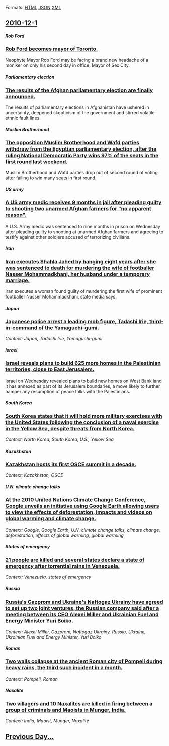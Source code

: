 
Formats: [HTML](2010/12/1/index.html)  [JSON](2010/12/1/index.json)  [XML](2010/12/1/index.xml)  

## [2010-12-1](/news/2010/12/1/index.md)

##### Rob Ford
### [Rob Ford becomes mayor of Toronto. ](/news/2010/12/1/rob-ford-becomes-mayor-of-toronto.md)
Neophyte Mayor Rob Ford may be facing a brand new headache of a moniker on only his second day in office: Mayor of Sex City.

##### Parliamentary election
### [The results of the Afghan parliamentary election are finally announced. ](/news/2010/12/1/the-results-of-the-afghan-parliamentary-election-are-finally-announced.md)
The results of parliamentary elections in Afghanistan have ushered in uncertainty, deepened skepticism of the government and stirred volatile ethnic fault lines.

##### Muslim Brotherhood
### [The opposition Muslim Brotherhood and Wafd parties withdraw from the Egyptian parliamentary election, after the ruling National Democratic Party wins 97% of the seats in the first round last weekend. ](/news/2010/12/1/the-opposition-muslim-brotherhood-and-wafd-parties-withdraw-from-the-egyptian-parliamentary-election-after-the-ruling-national-democratic-p.md)
Muslim Brotherhood and Wafd parties drop out of second round of voting after failing to win many seats in first round.

##### US army
### [A US army medic receives 9 months in jail after pleading guilty to shooting two unarmed Afghan farmers for "no apparent reason". ](/news/2010/12/1/a-us-army-medic-receives-9-months-in-jail-after-pleading-guilty-to-shooting-two-unarmed-afghan-farmers-for-no-apparent-reason.md)
A U.S. Army medic was sentenced to nine months in prison on Wednesday after pleading guilty to shooting at unarmed Afghan farmers and agreeing to testify against other soldiers accused of terrorizing civilians.

##### Iran
### [Iran executes Shahla Jahed by hanging eight years after she was sentenced to death for murdering the wife of footballer Nasser Mohammadkhani, her husband under a temporary marriage. ](/news/2010/12/1/iran-executes-shahla-jahed-by-hanging-eight-years-after-she-was-sentenced-to-death-for-murdering-the-wife-of-footballer-nasser-mohammadkhani.md)
Iran executes a woman found guilty of murdering the first wife of prominent footballer Nasser Mohammadkhani, state media says.

##### Japan
### [Japanese police arrest a leading mob figure, Tadashi Irie, third-in-command of the Yamaguchi-gumi. ](/news/2010/12/1/japanese-police-arrest-a-leading-mob-figure-tadashi-irie-third-in-command-of-the-yamaguchi-gumi.md)
_Context: Japan, Tadashi Irie, Yamaguchi-gumi_

##### Israel
### [Israel reveals plans to build 625 more homes in the Palestinian territories, close to East Jerusalem. ](/news/2010/12/1/israel-reveals-plans-to-build-625-more-homes-in-the-palestinian-territories-close-to-east-jerusalem.md)
Israel on Wednesday revealed plans to build new homes on West Bank land it has annexed as part of its Jerusalem boundaries, a move likely to further hamper any resumption of peace talks with the Palestinians.

##### South Korea
### [South Korea states that it will hold more military exercises with the United States following the conclusion of a naval exercise in the Yellow Sea, despite threats from North Korea. ](/news/2010/12/1/south-korea-states-that-it-will-hold-more-military-exercises-with-the-united-states-following-the-conclusion-of-a-naval-exercise-in-the-yell.md)
_Context: North Korea, South Korea, U.S., Yellow Sea_

##### Kazakhstan
### [Kazakhstan hosts its first OSCE summit in a decade. ](/news/2010/12/1/kazakhstan-hosts-its-first-osce-summit-in-a-decade.md)
_Context: Kazakhstan, OSCE_

##### U.N. climate change talks
### [At the 2010 United Nations Climate Change Conference, Google unveils an initiative using Google Earth allowing users to view the effects of deforestation, impacts and videos on global warming and climate change. ](/news/2010/12/1/at-the-2010-united-nations-climate-change-conference-google-unveils-an-initiative-using-google-earth-allowing-users-to-view-the-effects-of.md)
_Context: Google, Google Earth, U.N. climate change talks, climate change, deforestation, effects of global warming, global warming_

##### States of emergency
### [21 people are killed and several states declare a state of emergency after torrential rains in Venezuela. ](/news/2010/12/1/21-people-are-killed-and-several-states-declare-a-state-of-emergency-after-torrential-rains-in-venezuela.md)
_Context: Venezuela, states of emergency_

##### Russia
### [Russia's Gazprom and Ukraine's Naftogaz Ukrainy have agreed to set up two joint ventures, the Russian company said after a meeting between its CEO Alexei Miller and Ukrainian Fuel and Energy Minister Yuri Boiko. ](/news/2010/12/1/russiaas-gazprom-and-ukraineas-naftogaz-ukrainy-have-agreed-to-set-up-two-joint-ventures-the-russian-company-said-after-a-meeting-betwe.md)
_Context: Alexei Miller, Gazprom, Naftogaz Ukrainy, Russia, Ukraine, Ukrainian Fuel and Energy Minister, Yuri Boiko_

##### Roman
### [Two walls collapse at the ancient Roman city of Pompeii during heavy rains, the third such incident in a month. ](/news/2010/12/1/two-walls-collapse-at-the-ancient-roman-city-of-pompeii-during-heavy-rains-the-third-such-incident-in-a-month.md)
_Context: Pompeii, Roman_

##### Naxalite
### [Two villagers and 10 Naxalites are killed in firing between a group of criminals and Maoists in Munger, India. ](/news/2010/12/1/two-villagers-and-10-naxalites-are-killed-in-firing-between-a-group-of-criminals-and-maoists-in-munger-india.md)
_Context: India, Maoist, Munger, Naxalite_

## [Previous Day...](/news/2010/11/30/index.md)

